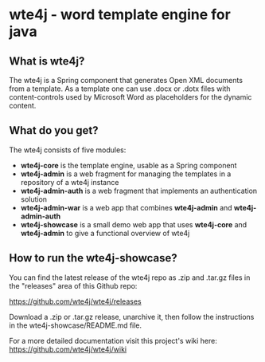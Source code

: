 # wte4j - word template engine for java

## What is wte4j?
The wte4j is a Spring component that generates Open XML documents from a template.
As a template one can use .docx or .dotx files with content-controls used by Microsoft Word as placeholders for the dynamic content.

## What do you get?
The wte4j consists of five modules:

- **wte4j-core** is the template engine, usable as a Spring component
- **wte4j-admin** is a web fragment for managing the templates in a repository of a wte4j instance
- **wte4j-admin-auth** is a web fragment that implements an authentication solution
- **wte4j-admin-war** is a web app that combines **wte4j-admin** and **wte4j-admin-auth**
- **wte4j-showcase** is a small demo web app that uses **wte4j-core** and **wte4j-admin** to give a functional overview of wte4j

## How to run the wte4j-showcase?
You can find the latest release of the wte4j repo as .zip and .tar.gz files in the "releases" area of this Github repo:

https://github.com/wte4j/wte4j/releases

Download a .zip or .tar.gz release, unarchive it, then follow the instructions in the wte4j-showcase/README.md file.

For a more detailed documentation visit this project's wiki here: https://github.com/wte4j/wte4j/wiki
